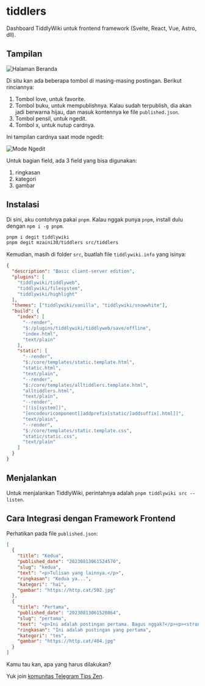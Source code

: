 # tiddlers

Dashboard TiddlyWiki untuk frontend framework (Svelte, React, Vue, Astro, dll).

## Tampilan

![Halaman Beranda](https://i.imgur.com/6WNAsk2.jpg)

Di situ kan ada beberapa tombol di masing-masing postingan. Berikut rinciannya:

1. Tombol love, untuk favorite.
2. Tombol buku, untuk mempublishnya. Kalau sudah terpublish, dia akan jadi berwarna hijau, dan masuk kontennya ke file `published.json`.
3. Tombol pensil, untuk ngedit.
4. Tombol x, untuk nutup cardnya.

Ini tampilan cardnya saat mode ngedit:

![Mode Ngedit](https://i.imgur.com/CMgucCF.jpg)

Untuk bagian field, ada 3 field yang bisa digunakan:

1. ringkasan
2. kategori
3. gambar

## Instalasi

Di sini, aku contohnya pakai `pnpm`. Kalau nggak punya `pnpm`, install dulu dengan `npm i -g pnpm`.

```bash
pnpm i degit tiddlywiki
pnpm degit mzaini30/tiddlers src/tiddlers
```

Kemudian, masih di folder `src`, buatlah file `tiddlywiki.info` yang isinya:

```json
{
  "description": "Basic client-server edition",
  "plugins": [
    "tiddlywiki/tiddlyweb",
    "tiddlywiki/filesystem",
    "tiddlywiki/highlight"
  ],
  "themes": ["tiddlywiki/vanilla", "tiddlywiki/snowwhite"],
  "build": {
    "index": [
      "--render",
      "$:/plugins/tiddlywiki/tiddlyweb/save/offline",
      "index.html",
      "text/plain"
    ],
    "static": [
      "--render",
      "$:/core/templates/static.template.html",
      "static.html",
      "text/plain",
      "--render",
      "$:/core/templates/alltiddlers.template.html",
      "alltiddlers.html",
      "text/plain",
      "--render",
      "[!is[system]]",
      "[encodeuricomponent[]addprefix[static/]addsuffix[.html]]",
      "text/plain",
      "--render",
      "$:/core/templates/static.template.css",
      "static/static.css",
      "text/plain"
    ]
  }
}
```

## Menjalankan

Untuk menjalankan TiddlyWiki, perintahnya adalah `pnpm tiddlywiki src --listen`.

## Cara Integrasi dengan Framework Frontend

Perhatikan pada file `published.json`:

```json
[
  {
    "title": "Kedua",
    "published_date": "20230813061524570",
    "slug": "kedua",
    "text": "<p>Tulisan yang lainnya.</p>",
    "ringkasan": "Kedua ya...",
    "kategori": "hai",
    "gambar": "https://http.cat/502.jpg"
  },
  {
    "title": "Pertama",
    "published_date": "20230813061520864",
    "slug": "pertama",
    "text": "<p>Ini adalah postingan pertama. Bagus nggak?</p><p><strong>tebal</strong> <em>miring</em></p><h2 class=\"\">judul</h2><h3 class=\"\">judul</h3><ol><li>satu</li><li>dua</li><li>tiga</li></ol><ul><li>empat</li><li>lima </li><li>enam <code>kode</code></li></ul><blockquote><div>Hello world...</div></blockquote>",
    "ringkasan": "Ini adalah postingan yang pertama",
    "kategori": "tes",
    "gambar": "https://http.cat/404.jpg"
  }
]
```

Kamu tau kan, apa yang harus dilakukan?

Yuk join [komunitas Telegram Tips Zen](https://t.me/tipszen).
